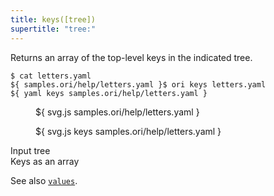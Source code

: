 ```yaml
---
title: keys([tree])
supertitle: "tree:"
---
```


Returns an array of the top-level keys in the indicated tree.

```console
$ cat letters.yaml
${ samples.ori/help/letters.yaml }$ ori keys letters.yaml
${ yaml keys samples.ori/help/letters.yaml }
```

<div class="sideBySide">
  <figure>
    ${ svg.js samples.ori/help/letters.yaml }
  </figure>
  <figure>
    ${ svg.js keys samples.ori/help/letters.yaml }
  </figure>
  <figcaption>Input tree</figcaption>
  <figcaption>Keys as an array</figcaption>
</div>

See also [`values`](values.html).
